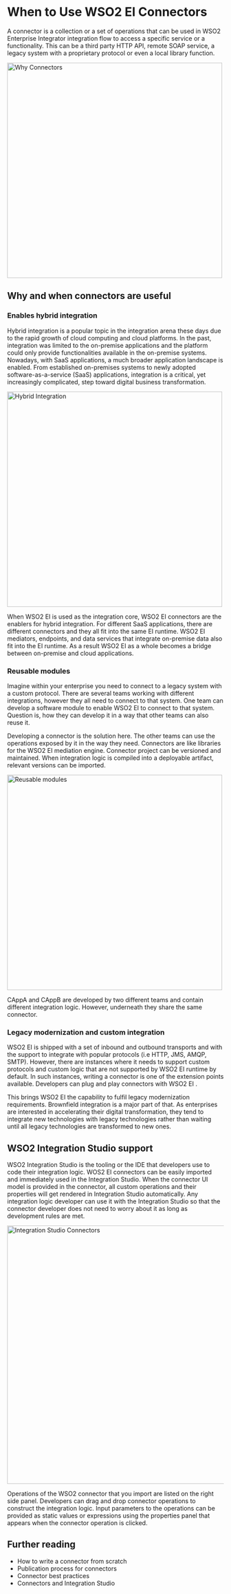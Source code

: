 # When to Use WSO2 EI Connectors

A connector is a collection or a set of operations that can be used in WSO2 Enterprise Integrator integration flow to access a specific service or a functionality. This can be a third party HTTP API, remote SOAP service, a legacy system with a proprietary protocol or even a local library function.

<img src="../../../assets/img/connectors/why-connectors.png" title="Why Connectors" width="500" alt="Why Connectors"/>

## Why and when connectors are useful

### Enables hybrid integration

Hybrid integration is a popular topic in the integration arena these days due to the rapid growth of cloud computing and cloud platforms. In the past, integration was limited to the on-premise applications and the platform could only provide functionalities available in the on-premise systems. Nowadays, with SaaS applications, a much broader application landscape is enabled. From established on-premises systems to newly adopted software-as-a-service (SaaS) applications, integration is a critical, yet increasingly complicated, step toward digital business transformation. 

<img src="../../../assets/img/connectors/why-connectors2.png" title="Hybrid Integration" width="500" alt="Hybrid Integration"/>

When WSO2 EI is used as the integration core, WSO2 EI connectors are the enablers for hybrid integration. For different SaaS applications, there are different connectors and they all fit into the same EI runtime. WSO2 EI mediators, endpoints, and data services that integrate on-premise data also fit into the EI runtime. As a result WSO2 EI as a whole becomes a bridge between on-premise and cloud applications. 

### Reusable modules 

Imagine within your enterprise you need to connect to a legacy system with a custom protocol. There are several teams working with different integrations, however they all need to connect to that system. One team can develop a software module to enable WSO2 EI to connect to that system. Question is, how they can develop it in a way that other teams can also reuse it. 

Developing a connector is the solution here. The other teams can use the operations exposed by it in the way they need. Connectors are like libraries for the WSO2 EI mediation engine. Connector project can be versioned and maintained. When integration logic is compiled into a deployable artifact, relevant versions can be imported. 

<img src="../../../assets/img/connectors/why-connectors3.png" title="Reusable modules" width="500" alt="Reusable modules"/>

CAppA and CAppB are developed by two different teams and contain different integration logic. However, underneath they share the same connector. 

### Legacy modernization and custom integration 

WSO2 EI is shipped with a set of inbound and outbound transports and with the support to integrate with popular protocols (i.e HTTP, JMS, AMQP, SMTP). However, there are instances where it needs to support custom protocols and custom logic that are not supported by WSO2 EI runtime by default. In such instances, writing a connector is one of the extension points available. Developers can plug and play connectors with WSO2 EI .

This brings WSO2 EI the capability to fulfil legacy modernization requirements. Brownfield integration is a major part of that. As enterprises are interested in accelerating their digital transformation, they tend to integrate new technologies with legacy technologies rather than waiting until all legacy technologies are transformed to new ones. 

## WSO2 Integration Studio support 

WSO2 Integration Studio is the tooling or the IDE that developers use to code their integration logic. WOS2 EI connectors can be easily imported and immediately used in the Integration Studio. When the connector UI model is provided in the connector, all custom operations and their properties will get rendered in Integration Studio automatically. Any integration logic developer can use it with the Integration Studio so that the connector developer does not need to worry about it as long as development rules are met. 

<img src="../../../assets/img/connectors/why-connectors4.png" title="Integration Studio Connectors" width="600" alt="Integration Studio Connectors"/>

Operations of the WSO2 connector that you import are listed on the right side panel. Developers can drag and drop connector operations to construct the integration logic. Input parameters to the operations can be provided as static values or expressions using the properties panel that appears when the connector operation is clicked. 

## Further reading

* How to write a connector from scratch 
* Publication process for connectors 
* Connector best practices 
* Connectors and Integration Studio 